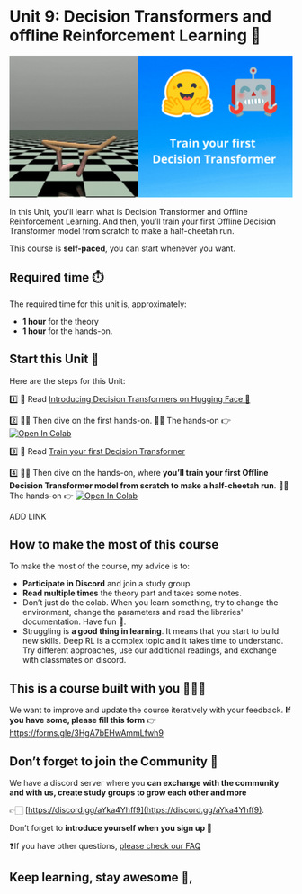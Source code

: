 # Unit 9: Decision Transformers and offline Reinforcement Learning 🤖

![cover](assets/img/thumbnail.gif)

In this Unit, you'll learn what is Decision Transformer and Offline Reinforcement Learning. And then, you’ll train your first Offline Decision Transformer model from scratch to make a half-cheetah run. 

This course is **self-paced**, you can start whenever you want.

## Required time ⏱️
The required time for this unit is, approximately:
- **1 hour** for the theory
- **1 hour** for the hands-on.

## Start this Unit 🚀
Here are the steps for this Unit:

1️⃣ 📖 Read [Introducing Decision Transformers on Hugging Face 🤗](https://huggingface.co/blog/decision-transformers)

2️⃣ 👩‍💻 Then dive on the first hands-on.
 👩‍💻 The hands-on 👉 [![Open In Colab](https://colab.research.google.com/assets/colab-badge.svg)](https://colab.research.google.com/drive/1K3UuajwoPY1MzRKNkONNRS3gS5DxZ-qF?usp=sharing)
 
3️⃣ 📖 Read [Train your first Decision Transformer](https://huggingface.co/blog/train-decisions-transformers)

4️⃣ 👩‍💻 Then dive on the hands-on, where **you’ll train your first Offline Decision Transformer model from scratch to make a half-cheetah run**. 
 👩‍💻 The hands-on 👉 [![Open In Colab](https://colab.research.google.com/assets/colab-badge.svg)]()

ADD LINK

## How to make the most of this course

To make the most of the course, my advice is to:

- **Participate in Discord** and join a study group.
- **Read multiple times** the theory part and takes some notes.
- Don’t just do the colab. When you learn something, try to change the environment, change the parameters and read the libraries' documentation. Have fun 🥳.
- Struggling is **a good thing in learning**. It means that you start to build new skills. Deep RL is a complex topic and it takes time to understand. Try different approaches, use our additional readings, and exchange with classmates on discord.

## This is a course built with you 👷🏿‍♀️

We want to improve and update the course iteratively with your feedback. **If you have some, please fill this form** 👉 https://forms.gle/3HgA7bEHwAmmLfwh9

## Don’t forget to join the Community 📢

We have a discord server where you **can exchange with the community and with us, create study groups to grow each other and more** 

👉🏻 [https://discord.gg/aYka4Yhff9](https://discord.gg/aYka4Yhff9).

Don’t forget to **introduce yourself when you sign up 🤗**

❓If you have other questions, [please check our FAQ](https://github.com/huggingface/deep-rl-class#faq)

## Keep learning, stay awesome 🤗,
